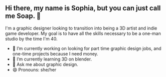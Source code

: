 ## Hi there, my name is Sophia, but you can just call me Soap. 👋

I'm a graphic designer looking to transition into being a 3D artist and indie game developer. My goal is to have all the skills necessary to be a one-man studio by the time I'm 40.

- 🔭 I’m currently working on looking for part time graphic design jobs, and one-time projects because I need money.
- 🌱 I’m currently learning 3D on blender.
- 💬 Ask me about graphic design.
- 😄 Pronouns: she/her
